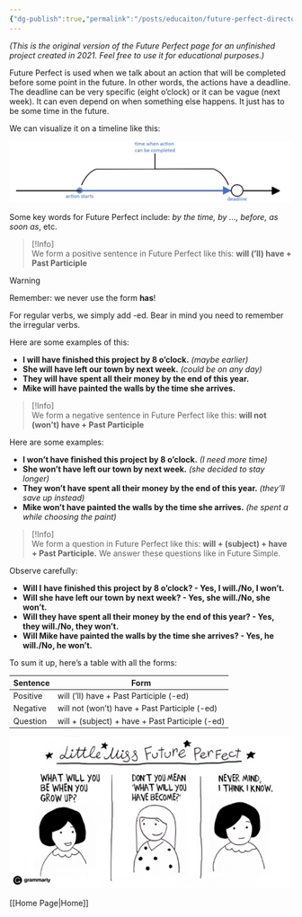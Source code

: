 ```yaml
---
{"dg-publish":true,"permalink":"/posts/educaiton/future-perfect-director-s-cut/","tags":["education"]}
---
```



_(This is the original version of the Future Perfect page for an unfinished project created in 2021. Feel free to use it for educational purposes.)_

Future Perfect is used when we talk about an action that will be completed before some point in the future. In other words, the actions have a deadline. The deadline can be very specific (eight o’clock) or it can be vague (next week). It can even depend on when something else happens. It just has to be some time in the future.

We can visualize it on a timeline like this:

![future-perfect-scheme.png](/img/user/Attachments/future-perfect-scheme.png)

Some key words for Future Perfect include: *by the time, by ..., before, as soon as*, etc.

> [!Info]  
> We form a positive sentence in Future Perfect like this: **will (’ll) have + Past Participle**

> [!Warning]  
> Remember: we never use the form **has**!

For regular verbs, we simply add -ed. Bear in mind you need to remember the irregular verbs.

Here are some examples of this:

- **I will have finished this project by 8 o’clock.** _(maybe earlier)_
- **She will have left our town by next week.** _(could be on any day)_
- **They will have spent all their money by the end of this year.**
- **Mike will have painted the walls by the time she arrives.**

> [!Info]  
> We form a negative sentence in Future Perfect like this: **will not (won’t) have + Past Participle**

Here are some examples:

- **I won’t have finished this project by 8 o’clock.** _(I need more time)_
- **She won’t have left our town by next week.** _(she decided to stay longer)_
- **They won’t have spent all their money by the end of this year.** _(they’ll save up instead)_
- **Mike won’t have painted the walls by the time she arrives.** _(he spent a while choosing the paint)_

> [!Info]  
> We form a question in Future Perfect like this: **will + (subject) + have + Past Participle.** We answer these questions like in Future Simple.

Observe carefully:

- **Will I** **have finished this project by 8 o’clock? - Yes, I will./No, I won’t.**
- **Will she have left our town by next week? - Yes, she will./No, she won’t.**
- **Will they have spent all their money by the end of this year? - Yes, they will./No, they won’t.**
- **Will Mike have painted the walls by the time she arrives? - Yes, he will./No, he won’t.**

To sum it up, here’s a table with all the forms:

| Sentence | Form                                            |
| -------- | ----------------------------------------------- |
| Positive | will (’ll) have + Past Participle (-ed)         |
| Negative | will not (won’t) have + Past Participle (-ed)   |
| Question | will + (subject) + have + Past Participle (-ed) |

![little-miss-future-perfect.png](/img/user/Attachments/little-miss-future-perfect.png)

[[Home Page\|Home]]
